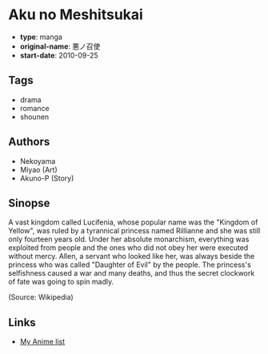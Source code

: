 # Aku no Meshitsukai

-   **type**: manga
-   **original-name**: 悪ノ召使
-   **start-date**: 2010-09-25

## Tags

-   drama
-   romance
-   shounen

## Authors

-   Nekoyama
-   Miyao (Art)
-   Akuno-P (Story)

## Sinopse

A vast kingdom called Lucifenia, whose popular name was the "Kingdom of Yellow", was ruled by a tyrannical princess named Rillianne and she was still only fourteen years old. Under her absolute monarchism, everything was exploited from people and the ones who did not obey her were executed without mercy. Allen, a servant who looked like her, was always beside the princess who was called "Daughter of Evil" by the people. The princess's selfishness caused a war and many deaths, and thus the secret clockwork of fate was going to spin madly.

(Source: Wikipedia)

## Links

-   [My Anime list](https://myanimelist.net/manga/26196/Aku_no_Meshitsukai)
